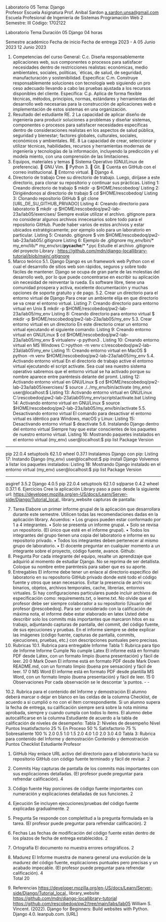 Laboratorio 05 
Tema: Django  
Profesor 	Escuela 	Asignatura
Prof. Anibal Sardon
a.sardon.unsa@gmail.com	Escuela Profesional de 
Ingeniería de Sistemas	Programación Web 2 
Semestre: III 
Código: 1702122

Laboratorio 	Tema 	Duración
05 	Django 	04 horas

Semestre académico 	Fecha de inicio 	Fecha de entrega
2023 - A 	05 Junio 2023 	12 Junio 2023

1. Competencias del curso 
General: C.c. Diseña responsablemente aplicaciones web, sus componentes o procesos para satisfacer necesidades dentro de restricciones realistas: económicas, medio ambientales, sociales, políticas, ´éticas, de salud, de seguridad, manufacturación y sostenibilidad. 
Específica: C.m. Construye responsablemente soluciones con tecnología web siguiendo un pro ceso adecuado llevando a cabo las pruebas ajustada a los recursos disponibles del cliente. 
Específica: C.p. Aplica de forma flexible técnicas, métodos, principios, normas, estándares y herramientas del desarrollo web necesarias para la construcción de aplicaciones web e implementación de estos sistemas en una organización. 
2. Resultado del estudiante 
RE. 2 La capacidad de aplicar diseño de ingeniería para producir soluciones a problemas y diseñar sistemas, componentes o procesos para satisfacer necesidades específicas dentro de consideraciones realistas en los aspectos de salud pública, seguridad y bienestar; factores globales, culturales, sociales, económicos y ambientales. 
RE. 8 La capacidad de crear, seleccionar y utilizar técnicas, habilidades, recursos y herramientas modernas de ingeniería y tecnologías de la información, incluyendo la predicción y el modela miento, con una comprensión de las limitaciones. 
3. Equipos, materiales y temas 
	Sistema Operativo (GNU/Linux de preferencia). 
	GNU Vim. 
	Python 3. 
	Git. 
	Cuenta en GitHub con el correo institucional. 
	Entorno virtual. 
	Django 4. 
4. Directorio de trabajo 
Cree su directorio de trabajo. 
Luego, diríjase a este directorio, para clonar su repositorio y continuar sus prácticas. 
Listing 1: Creando directorio de trabajo 
$ mkdir -p $HOME/rescobedoq/ 
Listing 2: Dirigiéndonos al directorio de trabajo 
$ cd $HOME/rescobedoq/ 
Listing 3: Clonando repositorio GitHub 
$ git clone [URL_DE_SU_GITHUB_PRIVADO] 
Listing 4: Creando directorio para laboratorio 
$ mkdir -p $HOME/rescobedoq/pw2-lab-23a/lab05/exercises/ 
Siempre evalúe utilizar el archivo. gitignore para no considerar algunos archivos innecesarios sobre todo para el repositorio GitHub. 
Puede haber varios de estos archivos y estar ubicados estratégicamente; por ejemplo solo para un laboratorio en particular. 
Listing 5: Creando. gitignore 
$ vim $HOME/rescobedoq/pw2-lab-23a/lab05/.gitignore 
Listing 6: Ejemplo de .gitignore 
my_env/bin/* 
my_env/lib/* 
my_env/src/__pycache__/* 
*.pyc 
Estudie el archivo .gitignore del proyecto Library : 
https://github.com/mdn/django-locallibrary-tutorial/blob/main/.gitignore 
5. Marco teórico 
5.1. Django 
Django es un framework web Python con el cual el desarrollo de sitios web son rápidos, seguros y sobre todo fáciles de mantener. 
Django se ocupa de gran parte de las molestias del desarrollo web, por lo que puede concentrarse en escribir su aplicación sin necesidad de reinventar la rueda. 
Es software libre, tiene una comunidad prospera y activa, excelente documentación y muchas opciones de soporte gratuito y de pago. 
5.2. Crear un directorio para el entorno virtual de Django Para crear un ambiente elija en que directorio se va crear el entorno virtual. 
Listing 7: Creando directorio para entorno virtual en Unix 
$ mkdir -p $HOME/rescobedoq/pw2-lab-23a/lab05/my_env 
Listing 8: Creando directorio para entorno virtual 
$ mkdir -p $HOME/rescobedoq/pw2-lab-23a/lab05/my_env 
5.3. Crear entorno virtual en un directorio 
En este directorio crear un entorno virtual ejecutando el siguiente comando: 
Listing 9: Creando entorno virtual en GNU/Linux 
$ cd $HOME/rescobedoq/pw2-lab-23a/lab05/my_env 
$ virtualenv -p python3 . 
Listing 10: Creando entorno virtual en MS Windows 
C:\>python -m venv c:\rescobedoq\pw2-lab-23a\lab05\my_env 
Listing 11: Creando entorno virtual en MacOS 
$ python -m venv $HOME/rescobedoq/pw2-lab-23a/lab05/my_env 
5.4. Activando entorno virtual 
En el directorio de trabajo active el entorno virtual ejecutando el script activate. 
Sea cual sea nuestro sistema operativo sabremos que el entorno virtual se ha activado porque su nombre aparece entre paréntesis delante del promt. 
Listing 12: Activando entorno virtual en GNU/Linux 
$ cd $HOME/rescobedoq/pw2-lab-23a/lab05/exercises/ 
$ source ./../my_env/bin/activate 
(my_env) user@localhost:$ 
Listing 13: Activando entorno virtual en GNU/Linux 
C:\rescobedoq\pw2-lab-23a\lab05\my_env\scripts\activate.bat 
Listing 14: Activando entorno virtual en GNU/Linux 
$ source $HOME/rescobedoq/pw2-lab-23a/lab05/my_env/bin/activate 
5.5. Desactivando entorno virtual 
El comando para desactivar el entorno virtual es idéntico para Windows, macOS y Linux: 
Listing 15: Desactivando entorno virtual 
$ deactivate 
5.6. Instalando Django dentro del entorno virtual 
Siempre hay que estar conscientes de los paquetes de nuestro entorno virtual. 
Listing 16: Mostrando paquetes instalados en el entorno virtual 
(my_env) user@localhost:$ pip list 
Package Version 
---------- ------- 
pip 22.0.4 
setuptools 62.1.0 
wheel 0.37.1 
Instalamos Django con pip: 
Listing 17: Instando Django 
(my_env) user@localhost:$ pip install Django 
Volvemos a listar los paquetes instalados: 
Listing 18: Mostrando Django instalado en el entorno virtual 
(my_env) user@localhost:$ pip list 
Package Version 
---------- ------- 
asgiref 3.5.2 
Django 4.0.5 
pip 22.0.4 
setuptools 62.1.0 
sqlparse 0.4.2 
wheel 0.37.1 
6. Ejercicios 
Cree la aplicación Library paso a paso desde la siguiente url: 
https://developer.mozilla.org/en-US/docs/Learn/Server-side/Django/Tutorial_local_ library_website 
capturas de pantalla:
 
 
7. Tarea 
Elabore un primer informe grupal de la aplicación que desarrollara durante este semestre. Utilicen todas las recomendaciones dadas en la aplicación library. 
Acuerdos: 
• Los grupos pueden estar conformado por 1 a 4 integrantes. 
• Solo se presenta un informe grupal. 
• Solo se revisa un repositorio. (El único que esté en el informe grupal). 
• Todos los integrantes del grupo tienen una copia del laboratorio e informe en su repositorio privado. 
• Todos los integrantes deben pertenecer al mismo grupo de laboratorio. 
• El docente preguntar en cualquier momento a un integrante sobre el proyecto, código fuente, avance. 
Github:
8. Pregunta 
Por cada integrante del equipo, resalte un aprendizaje que adquirió al momento de estudiar Django. No se reprima de ser detallista. Coloque su nombre entre paréntesis para saber que es su aporte. 
9. Entregables 
El informe debe tener un enlace al directorio específico del laboratorio en su repositorio GitHub privado donde esté todo el código fuente y otros que sean necesarios. Evitar la presencia de archi vos: binarios, objetos, archivos temporales, cache, librerías, entornos virtuales. Si hay configuraciones particulares puede incluir archivos de especificación como: requirements.txt, o leeme.txt. 
No olvide que el profesor debe ser siempre colaborador a su repositorio (Usuario del profesor @rescobedoq). 
Para ser considerado con la calificación de máxima nota, el informe debe estar elaborado en latex 
Usted debe describir solo los commits más importantes que marcaron hitos en su trabajo, adjuntando capturas de pantalla, del commit, del código fuente, de sus ejecuciones y pruebas. 
En el informe siempre se debe explicar las imágenes (código fuente, capturas de pantalla, commits, ejecuciones, pruebas, etc.) con descripciones puntuales pero precisas. 
10. Rubricas 
10.1. Rubrica para entregable Informe 
Tabla 1: Rubrica para tipo de Informe 
Informe 	Cumple 	No 
cumple
Latex 	El informe está en formato PDF desde Látex, con un formato limpio (buena presentación) y fácil de leer.	20 	0
Mark Down 	El informe está en formato PDF desde Mark Down README.md, con un formato limpio (buena pre sensación) y fácil de leer.	17 	0
MS Word 	El informe está en formato PDF desde plantilla MS Word, con un formato limpio (buena presentación) y fácil de leer.	15 	0
Observaciones 	Por cada observación se le descontar ‘a puntos. 	- 	-

10.2. Rubrica para el contenido del Informe y demostración 
El alumno deberá marcar o dejar en blanco en las celdas de la columna Checklist, de acuerdo a si cumplió o no con el ítem correspondiente. 
Si un alumno supera la fecha de entrega, su calificación siempre será sobre la nota mínima aprobada, siempre y cuando cumpla con todos lo ítems. 
El alumno debe autocalificarse en la columna Estudiante de acuerdo a la tabla de calificación de niveles de desempeño: 
Tabla 2: Niveles de desempeño 
Nivel
Puntos 	Insatisfactorio 25 % 	En Proceso 50 % Satisfactorio 75 % Sobresaliente 100 % 
2.0		0.5 			1.0 		1.5 			2.0 
4.0 		1.0 			2.0 		3.0 			4.0 
Tabla 3: Rubrica para contenido del Informe y demostración 
Contenido y demostración 	Puntos 	Checklist	Estudiante 	Profesor
1. GitHub 	Hay enlace URL activo del directorio para el laboratorio hacia su repositorio GitHub con código fuente terminado y fácil de revisar.	2			
2. Commits 	Hay capturas de pantalla de los commits más importantes con sus explicaciones detalladas. (El profesor puede preguntar para refrendar calificación).	4			
3. Código fuente	Hay porciones de código fuente importantes con numeración y explicaciones detalladas de sus funciones.	2			
4. Ejecución 	Se incluyen ejecuciones/pruebas del código fuente explicadas gradualmente.	2			
5. Pregunta 	Se responde con completitud a la pregunta formulada en la tarea. (El profesor puede preguntar para refrendar calificación).	2			
6. Fechas 	Las fechas de modificación del código fuente están dentro de los plazos de fecha de entrega establecidos.	2			
7. Ortografía 	El documento no muestra errores ortográficos. 	2			
8. Madurez 	El Informe muestra de manera general una evolución de la madurez del código fuente, explicaciones puntuales pero precisas y un acabado impecable. (El profesor puede preguntar para refrendar calificación).	4			
Total 	20			

11. Referencias 
https://developer.mozilla.org/en-US/docs/Learn/Server-side/Django/Tutorial_local_ library_website 
https://github.com/mdn/django-locallibrary-tutorial 
https://github.com/rescobedoq/pw2/tree/main/labs/lab05 
William S. Vincent. (2022). Django for Beginners: Build websites with Python. Django 4.0. leanpub.com. [URL] 
